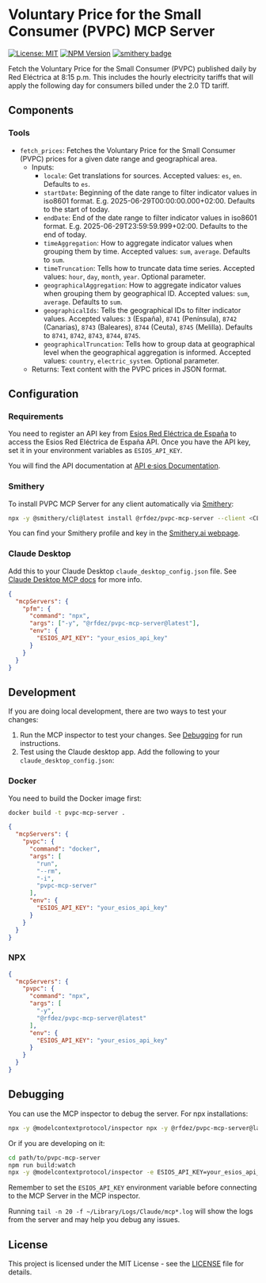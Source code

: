 # Voluntary Price for the Small Consumer (PVPC) MCP Server

[![License: MIT](https://img.shields.io/badge/License-MIT-yellow.svg)](https://opensource.org/licenses/MIT)
[![NPM Version](https://img.shields.io/npm/v/%40rfdez%2Fpvpc-mcp-server)](https://www.npmjs.com/package/@rfdez/pvpc-mcp-server)
[![smithery badge](https://smithery.ai/badge/@rfdez/pvpc-mcp-server)](https://smithery.ai/server/@rfdez/pvpc-mcp-server)

Fetch the Voluntary Price for the Small Consumer (PVPC) published daily by Red Eléctrica at 8:15 p.m. This includes the hourly electricity tariffs that will apply the following day for consumers billed under the 2.0 TD tariff.

## Components

### Tools

- `fetch_prices`: Fetches the Voluntary Price for the Small Consumer (PVPC) prices for a given date range and geographical area.
  - Inputs:
    - `locale`: Get translations for sources. Accepted values: `es`, `en`. Defaults to `es`.
    - `startDate`: Beginning of the date range to filter indicator values in iso8601 format. E.g. 2025-06-29T00:00:00.000+02:00. Defaults to the start of today.
    - `endDate`: End of the date range to filter indicator values in iso8601 format. E.g. 2025-06-29T23:59:59.999+02:00. Defaults to the end of today.
    - `timeAggregation`: How to aggregate indicator values when grouping them by time. Accepted values: `sum`, `average`. Defaults to `sum`.
    - `timeTruncation`: Tells how to truncate data time series. Accepted values: `hour`, `day`, `month`, `year`. Optional parameter.
    - `geographicalAggregation`: How to aggregate indicator values when grouping them by geographical ID. Accepted values: `sum`, `average`. Defaults to `sum`.
    - `geographicalIds`: Tells the geographical IDs to filter indicator values. Accepted values: `3` (España), `8741` (Península), `8742` (Canarias), `8743` (Baleares), `8744` (Ceuta), `8745` (Melilla). Defaults to `8741`, `8742`, `8743`, `8744`, `8745`.
    - `geographicalTruncation`: Tells how to group data at geographical level when the geographical aggregation is informed. Accepted values: `country`, `electric_system`. Optional parameter.
  - Returns: Text content with the PVPC prices in JSON format.

## Configuration

### Requirements

You need to register an API key from [Esios Red Eléctrica de España](https://www.esios.ree.es/es/pagina/api) to access the Esios Red Eléctrica de España API. Once you have the API key, set it in your environment variables as `ESIOS_API_KEY`.

You will find the API documentation at [API e·sios Documentation](https://api.esios.ree.es/).

### Smithery

To install PVPC MCP Server for any client automatically via [Smithery](https://smithery.ai/server/@rfdez/pvpc-mcp-server):

```bash
npx -y @smithery/cli@latest install @rfdez/pvpc-mcp-server --client <CLIENT_NAME> --profile <YOUR_SMITHERY_PROFILE> --key <YOUR_SMITHERY_KEY>
```

You can find your Smithery profile and key in the [Smithery.ai webpage](https://smithery.ai/server/@rfdez/pvpc-mcp-server).

### Claude Desktop

Add this to your Claude Desktop `claude_desktop_config.json` file. See [Claude Desktop MCP docs](https://modelcontextprotocol.io/quickstart/user) for more info.

```json
{
  "mcpServers": {
    "pfm": {
      "command": "npx",
      "args": ["-y", "@rfdez/pvpc-mcp-server@latest"],
      "env": {
        "ESIOS_API_KEY": "your_esios_api_key"
      }
    }
  }
}
```

## Development

If you are doing local development, there are two ways to test your changes:

1. Run the MCP inspector to test your changes. See [Debugging](#debugging) for run instructions.
2. Test using the Claude desktop app. Add the following to your `claude_desktop_config.json`:

### Docker

You need to build the Docker image first:

```bash
docker build -t pvpc-mcp-server .
```

```json
{
  "mcpServers": {
    "pvpc": {
      "command": "docker",
      "args": [
        "run",
        "--rm",
        "-i",
        "pvpc-mcp-server"
      ],
      "env": {
        "ESIOS_API_KEY": "your_esios_api_key"
      }
    }
  }
}
```

### NPX

```json
{
  "mcpServers": {
    "pvpc": {
      "command": "npx",
      "args": [
        "-y",
        "@rfdez/pvpc-mcp-server@latest"
      ],
      "env": {
        "ESIOS_API_KEY": "your_esios_api_key"
      }
    }
  }
}
```

## Debugging

You can use the MCP inspector to debug the server. For npx installations:

```bash
npx -y @modelcontextprotocol/inspector npx -y @rfdez/pvpc-mcp-server@latest
```

Or if you are developing on it:

```bash
cd path/to/pvpc-mcp-server
npm run build:watch
npx -y @modelcontextprotocol/inspector -e ESIOS_API_KEY=your_esios_api_key node dist/index.js
```

Remember to set the `ESIOS_API_KEY` environment variable before connecting to the MCP Server in the MCP inspector.

Running `tail -n 20 -f ~/Library/Logs/Claude/mcp*.log` will show the logs from the server and may help you debug any issues.

## License

This project is licensed under the MIT License - see the [LICENSE](LICENSE) file for details.
